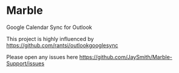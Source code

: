 Marble
======

Google Calendar Sync for Outlook

This project is highly influenced by https://github.com/rantsi/outlookgooglesync 

Please open any issues here https://github.com/JaySmith/Marble-Support/issues
